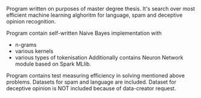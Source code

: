 Program written on purposes of master degree thesis. It's search over most efficient machine learning alghoritm for language, spam and deceptive opinion recognition. 

Program contain self-written Naive Bayes implementation with 
- n-grams 
- various kernels
- various types of tokenisation
Additionally contains Neuron Network module based on Spark MLlib.

Program contains test measuring efficiency in solving mentioned above problems. Datasets for spam and language are included. Dataset for deceptive opinion is NOT included because of data-creator request.
